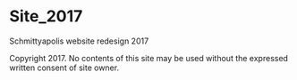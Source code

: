 # Site_2017
Schmittyapolis website redesign 2017

Copyright 2017. No contents of this site may be used without the expressed written consent of site owner.
